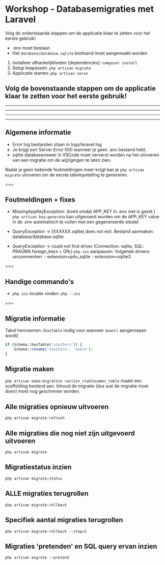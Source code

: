 # Workshop - Databasemigraties met Laravel
Volg de onderstaande stappen om de applicatie klaar te zetten voor het eerste gebruik!

- .env moet bestaan
- Het `database/database.sqlite` bestsand moet aangemaakt worden

1. Installeer afhankelijkheden (dependencies): `composer install`
2. Setup toepassen: `php artisan migrate`
3. Applicatie starten: `php artisan serve`

Volg de bovenstaande stappen om de applicatie klaar te zetten voor het eerste gebruik!
---
---
---
---
---

## Algemene informatie
- Error log bestanden staan in logs/laravel.log
- Je krijgt een Server Error 500 wanneer je geen .env bestand hebt.
- sqlite databaseviewer in VSCode moet ververst worden na het uitvoeren van een migratie om de wijzigingen te laten zien.

Nadat je geen bekende foutmeldingen meer krijgt kan je `php artisan migrate` uitvoeren om de eerste tabelopstelling te genereren.

===
## Foutmeldingen + fixes
-  MissingAppKeyException: (komt omdat APP_KEY in .env niet is gezet.)
    `php artisan key:generate` kan uitgevoerd worden om de APP_KEY value in de .env automatisch te vullen met een gegenereerde sleutel

- QueryException -> [XXXXXX.sqlite] does not exit.
    Bestand aanmaken: database/database.sqlite

- QueryException -> could not find driver (Connection: sqlite, SQL: PRAGMA foreign_keys = ON;)
    `php.ini` aanpassen: Volgende drivers uncommenten:
        - extension=pdo_sqlite
        - extension=sqlite3

===
## Handige commando's
- `php.ini`-locatie vinden:
    `php --ini`

===
## Migratie informatie
Tabel hernoemen: (`hasTable` nodig voor wanneer `down()` aangeroepen wordt)
```php
if (Schema::hasTable('visitors')) {
    Schema::rename('visitors', 'users');
}
```

## Migratie maken
`php artisan make:migration <action_<tablename>_table` maakt een scaffolding bestand aan.
Inhoud de migratie (dus wat de migratie moet doen) moet nog geschreven worden.

## Alle migraties opnieuw uitvoeren
`php artisan migrate:refresh`

## Alle migraties die nog niet zijn uitgevoerd uitvoeren
`php artisan migrate`

## Migratiestatus inzien
`php artisan migrate:status`

## ALLE migraties terugrollen
`php artisan migrate:rollback`

## Specifiek aantal migraties terugrollen
`php artisan migrate:rollback --step=2`

## Migraties 'pretenden' en SQL query ervan inzien
`php artisan migrate --pretend`
